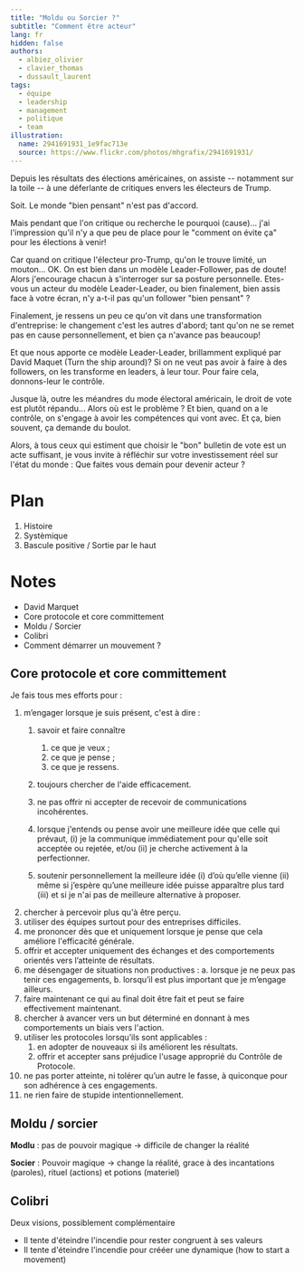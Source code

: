 ```yaml
---
title: "Moldu ou Sorcier ?"
subtitle: "Comment être acteur"
lang: fr
hidden: false
authors:
  - albiez_olivier
  - clavier_thomas
  - dussault_laurent
tags:
  - équipe
  - leadership
  - management
  - politique
  - team
illustration:
  name: 2941691931_1e9fac713e
  source: https://www.flickr.com/photos/mhgrafix/2941691931/
---
```


Depuis les résultats des élections américaines, on assiste -- notamment sur la toile -- à une déferlante de critiques envers les électeurs de Trump.

Soit. Le monde "bien pensant" n'est pas d'accord.

Mais pendant que l'on critique ou recherche le pourquoi (cause)...
j'ai l'impression qu'il n'y a que peu de place pour le "comment on évite ça" pour les élections à venir!

Car quand on critique l'électeur pro-Trump, qu'on le trouve limité, un mouton... OK. On est bien dans un modèle Leader-Follower, pas de doute!
Alors j'encourage chacun à s'interroger sur sa posture personnelle. Etes-vous un acteur du modèle Leader-Leader, ou bien finalement, bien assis face à votre écran, n'y a-t-il pas qu'un follower "bien pensant" ?

Finalement, je ressens un peu ce qu'on vit dans une transformation d'entreprise: le changement c'est les autres d'abord; tant qu'on ne se remet pas en cause personnellement, et bien ça n'avance pas beaucoup!

Et que nous apporte ce modèle Leader-Leader, brillamment expliqué par David Maquet (Turn the ship around)?
Si on ne veut pas avoir à faire à des followers, on les transforme en leaders, à leur tour. Pour faire cela, donnons-leur le contrôle.

Jusque là, outre les méandres du mode électoral américain, le droit de vote est plutôt répandu...
Alors où est le problème ? Et bien, quand on a le contrôle, on s'engage à avoir les compétences qui vont avec. Et ça, bien souvent, ça demande du boulot.

Alors, à tous ceux qui estiment que choisir le "bon" bulletin de vote est un acte suffisant, je vous invite à réfléchir sur votre investissement réel sur l'état du monde :
Que faites vous demain pour devenir acteur ?



# Plan

1. Histoire
2. Systèmique
3. Bascule positive / Sortie par le haut


# Notes

- David Marquet
- Core protocole et core committement
- Moldu / Sorcier
- Colibri
- Comment démarrer un mouvement ?


## Core protocole et core committement

Je fais tous mes efforts pour :

1. m’engager lorsque je suis présent, c'est à dire :
    1. savoir et faire connaître
        1. ce que je veux ;
        2. ce que je pense ;
        3. ce que je ressens.

    2. toujours chercher de l'aide efficacement.
    3. ne pas offrir ni accepter de recevoir de communications incohérentes.
    4. lorsque j'entends ou pense avoir une meilleure idée que celle qui prévaut, (i) je la communique immédiatement pour qu'elle soit acceptée ou rejetée, et/ou (ii) je cherche activement à la perfectionner.
    5. soutenir personnellement la meilleure idée (i) d’où qu’elle vienne (ii) même si j’espère qu’une meilleure idée puisse apparaître plus tard (iii) et si je n'ai pas de meilleure alternative à proposer.
2. chercher à percevoir plus qu'à être perçu.
3. utiliser des équipes surtout pour des entreprises difficiles.
4. me prononcer dès que et uniquement lorsque je pense que cela améliore l'efficacité générale.
5. offrir et accepter uniquement des échanges et des comportements orientés vers l’atteinte de résultats.
6. me désengager de situations non productives :
a. lorsque je ne peux pas tenir ces engagements,
b. lorsqu’il est plus important que je m’engage ailleurs.
7. faire maintenant ce qui au final doit être fait et peut se faire effectivement maintenant.
8. chercher à avancer vers un but déterminé en donnant à mes comportements un biais vers l'action.
9. utiliser les protocoles lorsqu’ils sont applicables :
    1. en adopter de nouveaux si ils améliorent les résultats.
    2. offrir et accepter sans préjudice l'usage approprié du Contrôle de Protocole.
10. ne pas porter atteinte, ni tolérer qu’un autre le fasse, à  quiconque pour son adhérence à ces engagements.
11. ne rien faire de stupide intentionnellement.


## Moldu / sorcier

**Modlu** : pas de pouvoir magique -> difficile de changer la réalité

**Socier** : Pouvoir magique -> change la réalité, grace à des incantations (paroles), rituel (actions) et potions (materiel)


## Colibri

Deux visions, possiblement complémentaire

- Il tente d'éteindre l'incendie pour rester congruent à ses valeurs
- Il tente d'éteindre l'incendie pour crééer une dynamique (how to start a movement)
